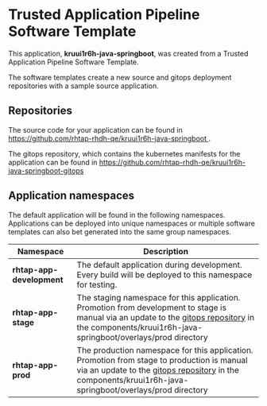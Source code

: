 # Trusted Application Pipeline Software Template

This application, **kruui1r6h-java-springboot**, was created from a Trusted Application Pipeline Software Template.

The software templates create a new source and gitops deployment repositories with a sample source application. 

## Repositories

The source code for your application can be found in [https://github.com/rhtap-rhdh-qe/kruui1r6h-java-springboot ](https://github.com/rhtap-rhdh-qe/kruui1r6h-java-springboot ).
 
The gitops repository, which contains the kubernetes manifests for the application can be found in 
[https://github.com/rhtap-rhdh-qe/kruui1r6h-java-springboot-gitops ](https://github.com/rhtap-rhdh-qe/kruui1r6h-java-springboot-gitops ) 

## Application namespaces 

The default application will be found in the following namespaces. Applications can be deployed into unique namespaces or multiple software templates can also bet generated into the same group namespaces.  

|  Namespace   |  Description   |  
| -------- | -------- |   
| **rhtap-app-development** | The default application during development. Every build will be deployed to this namespace for testing. | 
| **rhtap-app-stage** | The staging namespace for this application. Promotion from development to stage is manual via an update to the [gitops repository](https://github.com/rhtap-rhdh-qe/kruui1r6h-java-springboot-gitops ) in the components/kruui1r6h-java-springboot/overlays/prod directory |  
| **rhtap-app-prod** | The production namespace for this application. Promotion from stage to production is manual via an update to the [gitops repository](https://github.com/rhtap-rhdh-qe/kruui1r6h-java-springboot-gitops ) in the components/kruui1r6h-java-springboot/overlays/prod directory | 